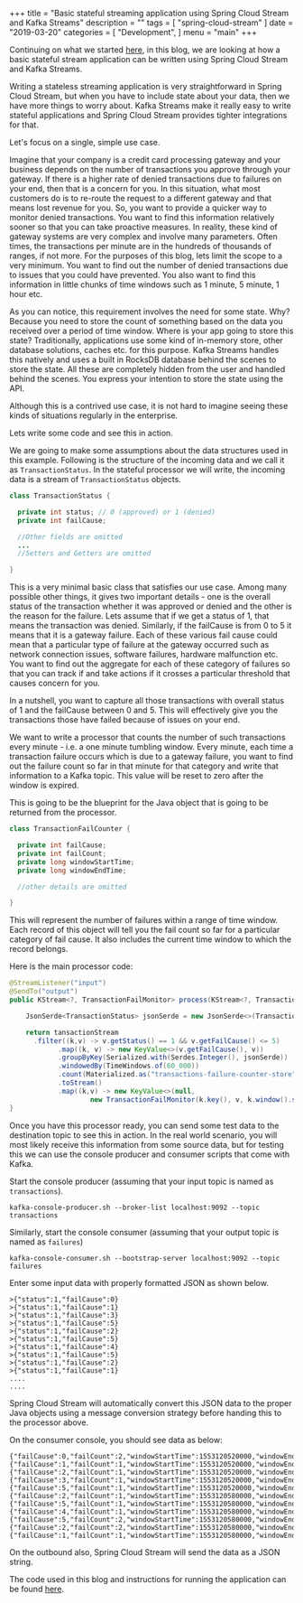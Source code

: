 +++
title = "Basic stateful streaming application using Spring Cloud Stream and Kafka Streams"
description = ""
tags = [
    "spring-cloud-stream"
]
date = "2019-03-20"
categories = [
    "Development",
]
menu = "main"
+++

Continuing on what we started [here](https://sobychacko.github.io/posts/kafka-streams-binder-basic/), in this blog,
we are looking at how a basic stateful stream application can be written using Spring Cloud Stream and Kafka Streams.

Writing a stateless streaming application is very straightforward in Spring Cloud Stream, but when you have to
include state about your data, then we have more things to worry about. Kafka Streams make it really easy
to write stateful applications and Spring Cloud Stream provides tighter integrations for that.

Let's focus on a single, simple use case.

Imagine that your company is a credit card processing gateway and your business depends on the number of transactions
you approve through your gateway. If there is a higher rate of denied transactions due to failures on your end, then
that is a concern for you. In this situation, what most customers do is to re-route the request to a different
gateway and that means lost revenue for you. So, you want to provide a quicker way to monitor denied transactions.
You want to find this information relatively sooner so that you can take proactive measures. In reality,
these kind of gateway systems are very complex and involve many parameters. Often times, the transactions per minute
are in the hundreds of thousands of ranges, if not more. For the purposes of this blog, lets limit the scope to a very minimum. You want to find out the number of denied transactions due to issues that you could have prevented. You also want to find this information in little chunks of time windows such as 1 minute, 5 minute, 1 hour etc.

As you can notice, this requirement involves the need for some state. Why? Because you need to store the count of something based
on the data you received over a period of time window. Where is your app going to store this state? Traditionally, applications use some kind of
in-memory store, other database solutions, caches etc. for this purpose. Kafka Streams handles this natively and uses a built in
RocksDB database behind the scenes to store the state. All these are completely hidden from the user and handled behind the scenes.
You express your intention to store the state using the API.

Although this is a contrived use case, it is not hard to imagine seeing these kinds of situations regularly in the enterprise.

Lets write some code and see this in action.

We are going to make some assumptions about the data structures used in this example.
Following is the structure of the incoming data and we call it as `TransactionStatus`.
In the stateful processor we will write, the incoming data is a stream of `TransactionStatus` objects.

```java
class TransactionStatus {

  private int status; // 0 (approved) or 1 (denied)
  private int failCause;

  //Other fields are omitted
  ...
  //Setters and Getters are omitted

}
```

This is a very minimal basic class that satisfies our use case.
Among many possible other things, it gives two important details - one is the overall status of the
transaction whether it was approved or denied and the other is the reason for the failure.
Lets assume that if we get a status of 1, that means the transaction was denied.
Similarly, if the failCause is from 0 to 5 it means that it is a gateway failure.
Each of these various fail cause could mean that a particular type of failure at the gateway occurred such as network connection issues, software failures, hardware malfunction etc.
You want to find out the aggregate for each of these category of failures so that you can track if and take actions if it crosses a particular threshold that causes concern for you.

In a nutshell, you want to capture all those transactions with overall status of 1
and the failCause between 0 and 5. This will effectively give you the transactions those have failed because of issues on your end.

We want to write a processor that counts the number of such transactions every minute - i.e. a one minute tumbling window.
Every minute, each time a transaction failure occurs which is due to a gateway failure, you want to find out the failure count so far in that minute for that category and write that information to
a Kafka topic. This value will be reset to zero after the window is expired.

This is going to be the blueprint for the Java object that is going to be returned from the processor.

```java
class TransactionFailCounter {

  private int failCause;
  private int failCount;
  private long windowStartTime;
  private long windowEndTime;

  //other details are omitted

}
```

This will represent the number of failures within a range of time window.
Each record of this object will tell you the fail count so far for a particular category of fail cause.
It also includes the current time window to which the record belongs.

Here is the main processor code:

```java
@StreamListener("input")
@SendTo("output")
public KStream<?, TransactionFailMonitor> process(KStream<?, TransactionStatus> tansactionStream) {

	JsonSerde<TransactionStatus> jsonSerde = new JsonSerde<>(TransactionStatus.class);

	return tansactionStream
      .filter((k,v) -> v.getStatus() == 1 && v.getFailCause() <= 5)
			.map((k, v) -> new KeyValue<>(v.getFailCause(), v))
			.groupByKey(Serialized.with(Serdes.Integer(), jsonSerde))
			.windowedBy(TimeWindows.of(60_000))
			.count(Materialized.as("transactions-failure-counter-store"))
			.toStream()
			.map((k,v) -> new KeyValue<>(null,
					new TransactionFailMonitor(k.key(), v, k.window().start(), k.window().end())));
}
```

Once you have this processor ready, you can send some test data to the destination topic to see this in action.
In the real world scenario, you will most likely receive this information from some source data, but for testing this
we can use the console producer and consumer scripts that come with Kafka.

Start the console producer (assuming that your input topic is named as `transactions`).

```
kafka-console-producer.sh --broker-list localhost:9092 --topic transactions
```

Similarly, start the console consumer (assuming that your output topic is named as `failures`)

```
kafka-console-consumer.sh --bootstrap-server localhost:9092 --topic failures
```

Enter some input data with properly formatted JSON as shown below.

```
>{"status":1,"failCause":0}
>{"status":1,"failCause":1}
>{"status":1,"failCause":3}
>{"status":1,"failCause":5}
>{"status":1,"failCause":2}
>{"status":1,"failCause":5}
>{"status":1,"failCause":4}
>{"status":1,"failCause":5}
>{"status":1,"failCause":2}
>{"status":1,"failCause":1}
....
....
```

Spring Cloud Stream will automatically convert this JSON data to the proper Java objects using a message conversion strategy before
handing this to the processor above.

On the consumer console, you should see data as below:

```
{"failCause":0,"failCount":2,"windowStartTime":1553120520000,"windowEndTime":1553120580000}
{"failCause":1,"failCount":1,"windowStartTime":1553120520000,"windowEndTime":1553120580000}
{"failCause":2,"failCount":1,"windowStartTime":1553120520000,"windowEndTime":1553120580000}
{"failCause":3,"failCount":1,"windowStartTime":1553120520000,"windowEndTime":1553120580000}
{"failCause":5,"failCount":1,"windowStartTime":1553120520000,"windowEndTime":1553120580000}
{"failCause":2,"failCount":1,"windowStartTime":1553120580000,"windowEndTime":1553120640000}
{"failCause":5,"failCount":1,"windowStartTime":1553120580000,"windowEndTime":1553120640000}
{"failCause":4,"failCount":1,"windowStartTime":1553120580000,"windowEndTime":1553120640000}
{"failCause":5,"failCount":2,"windowStartTime":1553120580000,"windowEndTime":1553120640000}
{"failCause":2,"failCount":2,"windowStartTime":1553120580000,"windowEndTime":1553120640000}
{"failCause":1,"failCount":1,"windowStartTime":1553120580000,"windowEndTime":1553120640000}
```

On the outbound also, Spring Cloud Stream will send the data as a JSON string.

The code used in this blog and instructions for running the application can be found [here](https://github.com/schacko-samples/basic-stateful-sample).

